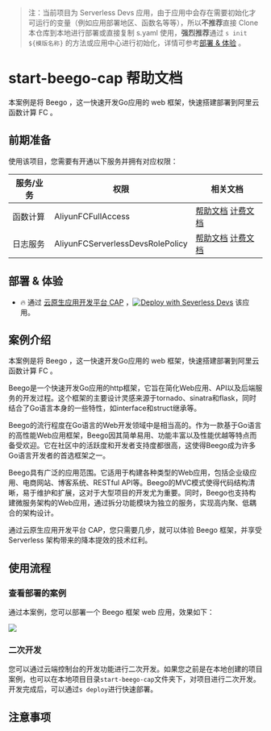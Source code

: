 
> 注：当前项目为 Serverless Devs 应用，由于应用中会存在需要初始化才可运行的变量（例如应用部署地区、函数名等等），所以**不推荐**直接 Clone 本仓库到本地进行部署或直接复制 s.yaml 使用，**强烈推荐**通过 `s init ${模版名称}` 的方法或应用中心进行初始化，详情可参考[部署 & 体验](#部署--体验) 。

# start-beego-cap 帮助文档

<description>

本案例是将 Beego ，这一快速开发Go应用的 web 框架，快速搭建部署到阿里云函数计算 FC 。

</description>


## 前期准备

使用该项目，您需要有开通以下服务并拥有对应权限：

<service>



| 服务/业务 |  权限  | 相关文档 |
| --- |  --- | --- |
| 函数计算 |  AliyunFCFullAccess | [帮助文档](https://help.aliyun.com/product/2508973.html) [计费文档](https://help.aliyun.com/document_detail/2512928.html) |
| 日志服务 |  AliyunFCServerlessDevsRolePolicy | [帮助文档](https://help.aliyun.com/zh/sls) [计费文档](https://help.aliyun.com/zh/sls/product-overview/billing) |

</service>

<remark>



</remark>

<disclaimers>



</disclaimers>

## 部署 & 体验

<appcenter>
   
- :fire: 通过 [云原生应用开发平台 CAP](https://devs.console.aliyun.com/applications/create?template=start-beego-cap) ，[![Deploy with Severless Devs](https://img.alicdn.com/imgextra/i1/O1CN01w5RFbX1v45s8TIXPz_!!6000000006118-55-tps-95-28.svg)](https://devs.console.aliyun.com/applications/create?template=start-beego-cap) 该应用。
   
</appcenter>
<deploy>
    
   
</deploy>

## 案例介绍

<appdetail id="flushContent">

本案例是将 Beego ，这一快速开发Go应用的 web 框架，快速搭建部署到阿里云函数计算 FC 。

Beego是一个快速开发Go应用的http框架，它旨在简化Web应用、API以及后端服务的开发过程。这个框架的主要设计灵感来源于tornado、sinatra和flask，同时结合了Go语言本身的一些特性，如interface和struct继承等。

Beego的流行程度在Go语言的Web开发领域中是相当高的。作为一款基于Go语言的高性能Web应用框架，Beego因其简单易用、功能丰富以及性能优越等特点而备受欢迎。它在社区中的活跃度和开发者支持度都很高，这使得Beego成为许多Go语言开发者的首选框架之一。

Beego具有广泛的应用范围。它适用于构建各种类型的Web应用，包括企业级应用、电商网站、博客系统、RESTful API等。Beego的MVC模式使得代码结构清晰，易于维护和扩展，这对于大型项目的开发尤为重要。同时，Beego也支持构建微服务架构的Web应用，通过拆分功能模块为独立的服务，实现高内聚、低耦合的架构设计。

通过云原生应用开发平台 CAP，您只需要几步，就可以体验 Beego 框架，并享受 Serverless 架构带来的降本提效的技术红利。

</appdetail>

## 使用流程

<usedetail id="flushContent">

### 查看部署的案例

通过本案例，您可以部署一个 Beego 框架 web 应用，效果如下：

![](https://img.alicdn.com/imgextra/i3/O1CN012UO6hK1zErpTfg0vY_!!6000000006683-0-tps-2546-1390.jpg)

### 二次开发

您可以通过云端控制台的开发功能进行二次开发。如果您之前是在本地创建的项目案例，也可以在本地项目目录`start-beego-cap`文件夹下，对项目进行二次开发。开发完成后，可以通过`s deploy`进行快速部署。

</usedetail>

## 注意事项

<matters id="flushContent">
</matters>
